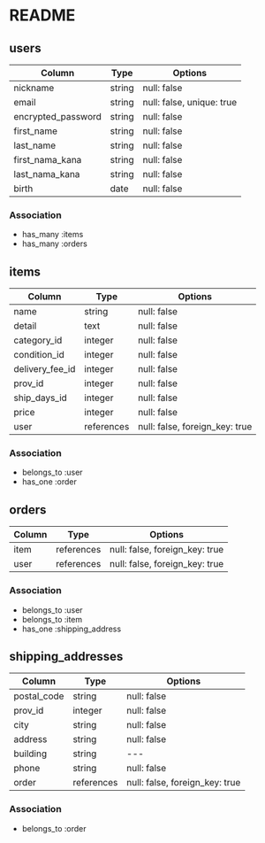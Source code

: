 # README
## users
|Column             |Type   |Options                    |
|---                |---    |---                        |
|nickname           |string |null: false                |
|email              |string |null: false, unique: true  |
|encrypted_password |string |null: false                |
|first_name         |string |null: false                |
|last_name          |string |null: false                |
|first_nama_kana    |string |null: false                |
|last_nama_kana     |string |null: false                |
|birth              |date   |null: false                |

### Association
- has_many :items
- has_many :orders


## items
|Column           |Type       |Options                        |
|---              |---        |---                            |
|name             |string     |null: false                    |
|detail           |text       |null: false                    |
|category_id      |integer    |null: false                    |
|condition_id     |integer    |null: false                    |
|delivery_fee_id  |integer    |null: false                    |
|prov_id          |integer    |null: false                    |
|ship_days_id     |integer    |null: false                    |
|price            |integer    |null: false                    |
|user             |references |null: false, foreign_key: true |

### Association
- belongs_to :user
- has_one :order

## orders
|Column |Type       |Options                        |
|---    |---        |---                            |
|item   |references |null: false, foreign_key: true |
|user   |references |null: false, foreign_key: true |

### Association
- belongs_to :user
- belongs_to :item
- has_one :shipping_address

## shipping_addresses
|Column     |Type       |Options                        |
|---        |---        |---                            |
|postal_code|string     |null: false                    |
|prov_id    |integer    |null: false                    |
|city       |string     |null: false                    |
|address    |string     |null: false                    |
|building   |string     |---                            |
|phone      |string     |null: false                    |
|order      |references |null: false, foreign_key: true |

### Association
- belongs_to :order
